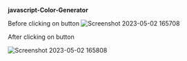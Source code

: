 <b> javascript-Color-Generator</b>

Before clicking on button
![Screenshot 2023-05-02 165708](https://user-images.githubusercontent.com/83571284/235654124-1cfca132-80b2-4734-a70d-ed213b7cb427.png)

After clicking on button

![Screenshot 2023-05-02 165808](https://user-images.githubusercontent.com/83571284/235654231-3a1da19e-4a68-4b5e-b1cb-3aa351119688.png)
